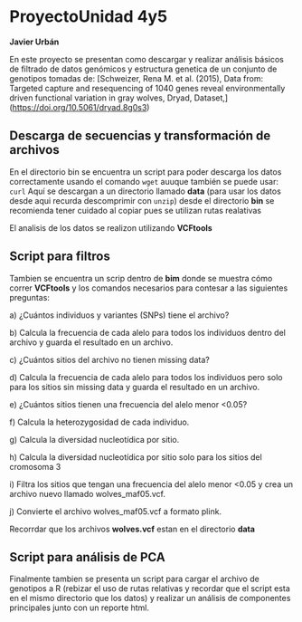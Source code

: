 # ProyectoUnidad 4y5

**Javier Urbán**

En este proyecto se presentan como descargar y realizar análisis básicos de filtrado de datos genómicos y estructura genetica de un conjunto de genotipos tomadas de:
[Schweizer, Rena M. et al. (2015), Data from: Targeted capture and resequencing of 1040 genes reveal environmentally driven functional variation in gray wolves, Dryad, Dataset,] (https://doi.org/10.5061/dryad.8g0s3)
 

## Descarga de secuencias y transformación de archivos 

En el directorio bin se encuentra un script para poder descarga los datos correctamente usando el comando `wget` auuque también se puede usar: `curl`
Aquí se descargan a un directorio llamado **data** (para usar los datos desde aqui recurda descomprimir con `unzip`) 
desde el directorio **bin** se recomienda tener cuidado al copiar pues se utilizan rutas realativas

El analisis de los datos se realizon utilizando **VCFtools**  

## Script para filtros 

Tambien se encuentra un scrip dentro de **bim** donde se muestra cómo correr **VCFtools** y los comandos necesarios para contesar a las siguientes preguntas:

a) ¿Cuántos individuos y variantes (SNPs) tiene el archivo?

b) Calcula la frecuencia de cada alelo para todos los individuos dentro del archivo y guarda el resultado en un archivo.

c) ¿Cuántos sitios del archivo no tienen missing data?

d) Calcula la frecuencia de cada alelo para todos los individuos pero solo para los sitios sin missing data y guarda el resultado en un archivo.

e) ¿Cuántos sitios tienen una frecuencia del alelo menor <0.05?

f) Calcula la heterozygosidad de cada individuo.

g) Calcula la diversidad nucleotídica por sitio.

h) Calcula la diversidad nucleotídica por sitio solo para los sitios del cromosoma 3

i) Filtra los sitios que tengan una frecuencia del alelo menor <0.05 y crea un archivo nuevo llamado wolves_maf05.vcf.

j) Convierte el archivo wolves_maf05.vcf a formato plink.

Recorrdar que los archivos **wolves.vcf** estan en el directorio **data**


## Script para análisis de PCA

Finalmente tambien se presenta un script para cargar el archivo de genotipos a R (rebizar el uso de rutas relativas y recordar que el 
script esta en el mismo directorio que los datos) y realizar un análisis de componentes principales junto con un reporte html.


